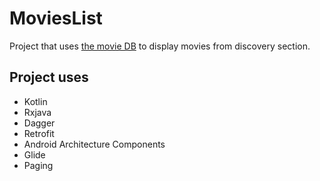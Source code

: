 # MoviesList
Project that uses [the movie DB](https://www.themoviedb.org/) to display movies from discovery section.

## Project uses
- Kotlin
- Rxjava
- Dagger
- Retrofit
- Android Architecture Components
- Glide
- Paging

